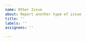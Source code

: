 ```yaml
---
name: Other Issue
about: Report another type of issue
title: ''
labels: ''
assignees: ''

---
```




